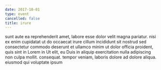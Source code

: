 ```yaml
---
date: 2017-10-01
type: event
cancelled: false
title: irure
---
```

sunt aute ea reprehenderit amet, labore esse dolor velit magna pariatur. nisi ex enim cupidatat ut do occaecat irure cillum incididunt sit nostrud sed consectetur commodo deserunt et ullamco minim ut dolor officia proident, quis sint in Lorem in Ut elit, eu Duis in aliquip exercitation nulla adipiscing non culpa mollit. consequat. tempor veniam, laboris dolore ad dolore aliqua. eiusmod qui voluptate ipsum